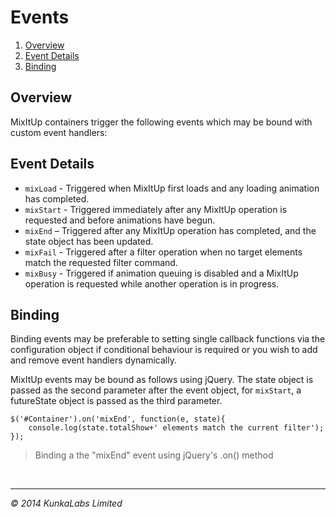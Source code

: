 Events
=========

1. [Overview](#overview)
1. [Event Details](#events)
1. [Binding](#binding)

## Overview

MixItUp containers trigger the following events which may be bound with custom event handlers:

## Event Details

- `mixLoad` - Triggered when MixItUp first loads and any loading animation has completed.
- `mixStart` - Triggered immediately after any MixItUp operation is requested and before animations have begun.
- `mixEnd` – Triggered after any MixItUp operation has completed, and the state object has been updated.
- `mixFail` - Triggered after a filter operation when no target elements match the requested filter command.
- `mixBusy` - Triggered if animation queuing is disabled and a MixItUp operation is requested while another operation is in progress.

## Binding

Binding events may be preferable to setting single callback functions via the configuration object if conditional behaviour is required or you wish to add and remove event handlers dynamically.

MixItUp events may be bound as follows using jQuery. The state object is passed as the second parameter after the event object, for `mixStart`, a futureState object is passed as the third parameter.

```
$('#Container').on('mixEnd', function(e, state){
	console.log(state.totalShow+' elements match the current filter');
});
```
> Binding a the "mixEnd" event using jQuery's .on() method

<br/>

-------
*&copy; 2014 KunkaLabs Limited*